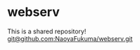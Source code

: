 # webserv

This is a shared repository!  
[git@github.com:NaoyaFukuma/webserv.git](https://github.com/NaoyaFukuma/webserv.git)
